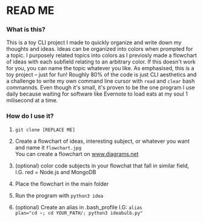 # READ ME

### What is this?
This is a toy CLI project I made to quickly organize and write down my thoughts and ideas. Ideas can be 
organized into colors when prompted for a topic. I purposely related topics into colors as I previosly made a 
flowchart of ideas with each subfield relating to an arbitrary color. If this doesn't work for you, you can name 
the topic whatever you like. As emphasised, this is a toy project – just for fun! Roughly 80% of the code is 
just CLI aesthetics and a challenge to write my own command line cursor with <code>read</code> and 
<code>clear</code> bash commannds. Even though it's small, it's proven to be the one program I use daily because
waiting for software like Evernote to load eats at my soul 1 milisecond at a time. 

### How do I use it?

1. <code>git clone [REPLACE ME]</code> 

2. Create a flowchart of ideas, interesting subject, or whatever you want and name it <code>flowchart.jpg</code> <br>You can create a flowchart on www.diagrams.net

3. (optional) color code subjects in your flowchat that fall in similar field, I.G. red = Node.js and MongoDB

4. Place the flowchart in the main folder

5. Run the program with <code>python3 idea</code>

6. (optional) Create an alias in .bash_profile I.G: <code>alias plan="cd ~; cd YOUR_PATH/; python3 ideabulb.py"</code>
